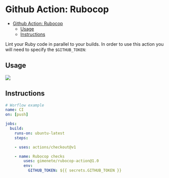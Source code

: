 # Github Action: Rubocop

- [Github Action: Rubocop](#github-action-rubocop)
  - [Usage](#usage)
  - [Instructions](#instructions)

Lint your Ruby code in parallel to your builds.
In order to use this action you will need to specify the `$GITHUB_TOKEN`:


## Usage

![](screenshots/annotations.png)


## Instructions

```yaml
# Worflow example
name: CI
on: [push]

jobs:
  build:
    runs-on: ubuntu-latest
    steps:

    - uses: actions/checkout@v1

    - name: Rubocop checks
        uses: gimenete/rubocop-action@1.0
        env:
          GITHUB_TOKEN: ${{ secrets.GITHUB_TOKEN }}
```


